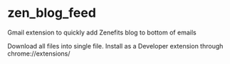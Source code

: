 # zen_blog_feed
Gmail extension to quickly add Zenefits blog to bottom of emails

Download all files into single file.
Install as a Developer extension through chrome://extensions/
